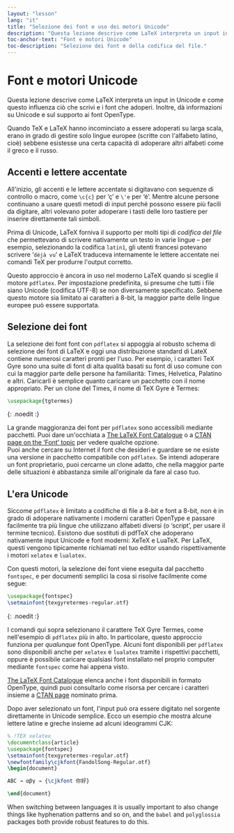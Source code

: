 ```yaml
---
layout: "lesson"
lang: "it"
title: "Selezione dei font e uso dei motori Unicode"
description: "Questa lezione descrive come LaTeX interpreta un input in Unicode e come questo influenza ciò che scrivi e i font che adoperi. Inoltre, dà informazioni su Unicode e sul supporto ai font OpenType."
toc-anchor-text: "Font e motori Unicode"
toc-description: "Selezione dei font e della codifica del file."
---
```


# Font e motori Unicode

<span
  class="summary">Questa lezione descrive come LaTeX interpreta un input in Unicode e come questo influenza ciò che scrivi e i font che adoperi. Inoltre, dà informazioni su Unicode e sul supporto ai font OpenType.</span>

Quando TeX e LaTeX hanno incominciato a essere adoperati su larga scala, 
erano in grado di gestire solo lingue europee (scritte con l'alfabeto
latino, cioè) sebbene esistesse una certa capacità di adoperare altri 
alfabeti come il greco e il russo.

## Accenti e lettere accentate

All'inizio, gli accenti e le lettere accentate si digitavano con 
sequenze di controllo o macro, come `\c{c}` per ‘ç’ e `\'e` per ‘é’.
Mentre alcune persone continuano a usare questi metodi di input 
perché possono essere più facili da digitare, altri volevano 
poter adoperare i tasti delle loro tastiere per inserire direttamente 
tali simboli.

Prima di Unicode, LaTeX forniva il supporto per molti tipi di *codifica 
del file* che permettevano di scrivere nativamente un testo in varie 
lingue – per esempio, selezionando la codifica `latin1`, gli utenti 
francesi potevano scrivere ‘`déjà vu`’ e LaTeX traduceva internamente 
le lettere accentate nei comandi TeX per produrre l'output corretto.

Questo approccio è ancora in uso nel moderno LaTeX quando si sceglie 
il motore `pdflatex`. Per impostazione predefinita, si presume che 
tutti i file siano Unicode (codifica UTF-8) se non diversamente 
specificato. Sebbene questo motore sia limitato ai caratteri a 8-bit, 
la maggior parte delle lingue europee può essere supportata.

## Selezione dei font

La selezione dei font font con `pdflatex` si appoggia al robusto 
schema di selezione dei font di LaTeX e oggi una distribuzione 
standard di LateX contiene numerosi caratteri pronti per l'uso. 
Per esempio, i caratteri TeX Gyre sono una suite di font di 
alta qualità basati su font di uso comune con cui la maggior parte 
delle persone ha familiarità: Times, Helvetica, Palatino e altri. 
Caricarli è semplice quanto caricare un pacchetto con il nome 
appropriato. Per un clone del Times, il nome di TeX Gyre è Termes:

```latex
\usepackage{tgtermes}
```
{: .noedit :}

La grande maggioranza dei font per `pdflatex` sono accessibili
mediante pacchetti. Puoi dare un'occhiata a
[The LaTeX Font Catalogue](https://www.tug.org/FontCatalogue/) o a
[CTAN page on the ‘Font’ topic](https://www.ctan.org/topic/font) 
per vedere qualche opzione.  
Puoi anche cercare su Internet il font che desideri e guardare
se ne esiste una versione in pacchetto compatibile con `pdflatex`. 
Se intendi adoperare un font proprietario, puoi cercarne un clone 
adatto, che nella maggior parte delle situazioni è abbastanza simile 
all'originale da fare al caso tuo.

## L'era Unicode

Siccome `pdflatex` è limitato a codifiche di file a 8-bit e font 
a 8-bit, non è in grado di adoperare nativamente i moderni caratteri 
OpenType e passare facilmente tra più lingue che utilizzano alfabeti 
diversi (o ‘script’, per usare il termine tecnico). 
Esistono due sostituti di pdfTeX che adoperano nativamente input 
Unicode e font moderni: XeTeX e LuaTeX. 
Per LaTeX, questi vengono tipicamente richiamati nel tuo editor usando 
rispettivamente i motori `xelatex` e `lualatex`.

Con questi motori, la selezione dei font viene eseguita dal pacchetto
`fontspec`, e per documenti semplici la cosa si risolve facilmente
come segue:
```latex
\usepackage{fontspec}
\setmainfont{texgyretermes-regular.otf}
```
{: .noedit :}

I comandi qui sopra selezionano il carattere TeX Gyre Termes, 
come nell'esempio di `pdflatex` più in alto. 
In particolare, questo approccio funziona per *qualunque* font 
OpenType. Alcuni font disponibili per `pdflatex` sono disponibili 
anche per `xelatex` e `lualatex` tramite i rispettivi pacchetti, 
oppure è possibile caricare qualsiasi font installato nel proprio
computer mediante `fontspec` come hai appena visto.

[The LaTeX Font Catalogue](https://www.tug.org/FontCatalogue/) elenca
anche i font disponibili in formato OpenType, quindi puoi consultarlo
come risorsa per cercare i caratteri insieme a 
[CTAN page](https://www.ctan.org/topic/font) nominato prima.

Dopo aver selezionato un font, l'input può ora essere digitato nel
sorgente direttamente in Unicode semplice. 
Ecco un esempio che mostra alcune lettere latine e greche 
insieme ad alcuni ideogrammi CJK:

```latex
% !TEX xelatex
\documentclass{article}
\usepackage{fontspec}
\setmainfont{texgyretermes-regular.otf}
\newfontfamily\cjkfont{FandolSong-Regular.otf}
\begin{document}

ABC → αβγ → {\cjkfont 你好}

\end{document}
```

<p 
  class="hint">When switching between languages it is usually important to also change things like hyphenation patterns and so on, and the <code>babel</code> and <code>polyglossia</code> packages both provide robust features to do this.</p>
